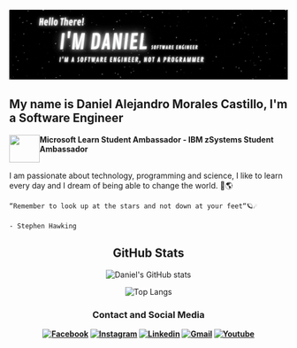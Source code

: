 

![GitHub Header](images/damc_se.gif)

<div>

<h2> My name is Daniel Alejandro Morales Castillo, I'm a Software Engineer </h2>

 <img src="https://media4.giphy.com/media/LrMBxuVKqDHCOJ79fP/giphy.gif?cid=ecf05e47wjry0t76ho0lwpqqrmgxjbigsfbv95j8um8hsvhw&rid=giphy.gif&ct=s" width=55px height=50px align="left"/>
<b>Microsoft Learn Student Ambassador - 
 IBM zSystems Student Ambassador </b>

<br>
<br>

<p> I am passionate about technology, programming and science, I like to learn every day and I dream of being able to change the world. 🚀🌎 </p>

```
“Remember to look up at the stars and not down at your feet“🪐☄

- Stephen Hawking
```

</div>

<div align="center">
<h2> GitHub Stats </h2>

 ![Daniel's GitHub stats](https://github-readme-stats.vercel.app/api?username=danielamcastillo&show_icons=true&theme=transparent)

 ![Top Langs](https://github-readme-stats.vercel.app/api/top-langs/?username=danielamcastillo&layout=compact)
<br>
<div>

<h3><b>Contact and Social Media<b></h3>

[![Facebook](https://img.shields.io/badge/Facebook-1877F2?style=for-the-badge&logo=facebook&logoColor=white)](https://www.facebook.com/amcdanymx999/)
[![Instagram](https://img.shields.io/badge/Instagram-E4405F?style=for-the-badge&logo=instagram&logoColor=white)](https://www.instagram.com/amcdanymx.exe/?hl=es-la) 
[![Linkedin](https://img.shields.io/badge/LinkedIn-0077B5?style=for-the-badge&logo=linkedin&logoColor=white)](https://www.linkedin.com/in/danielmcastillo/)
[![Gmail](https://img.shields.io/badge/Gmail-D14836?style=for-the-badge&logo=Gmail&logoColor=white)](mailto:danielalejandromoralescastillo@gmail.com)
[![Youtube](https://img.shields.io/badge/YouTube-FF0000?style=for-the-badge&logo=youtube&logoColor=white)](https://www.youtube.com/channel/UCm8-X9JK8dR3QwCnQLEAAbw)

